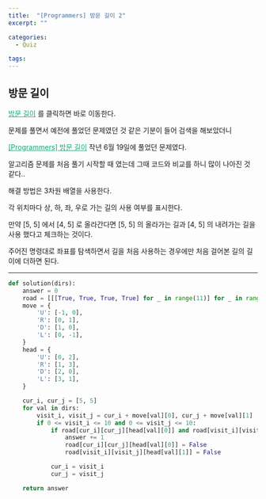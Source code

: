 ```yaml
---
title:  "[Programmers] 방문 길이 2"
excerpt: ""

categories:
  - Quiz

tags:
---
```


## 방문 길이

<a href="https://programmers.co.kr/learn/courses/30/lessons/49994" style="color:#0FA678">방문 길이</a> 를 클릭하면 바로 이동한다.

문제를 풀면서 예전에 풀었던 문제였던 것 같은 기분이 들어 검색을 해보았더니

<a href="https://nam-ki-bok.github.io/quiz/Quiz_Coordinate/" style="color:#0FA678">[Programmers] 방문 길이</a> 작년 6월 19일에 풀었던 문제였다.

알고리즘 문제를 처음 풀기 시작할 때 였는데 그때 코드와 비교를 하니 많이 나아진 것 같다..

해결 방법은 3차원 배열을 사용한다.

각 위치마다 상, 하, 좌, 우로 가는 길의 사용 여부를 표시한다.

만약 [5, 5] 에서 [4, 5] 로 올라간다면 [5, 5] 의 올라가는 길과 [4, 5] 의 내려가는 길을 사용 했다고 체크하는 것이다.

주어진 명령대로 좌표를 탐색하면서 길을 처음 사용하는 경우에만 처음 걸어본 길의 길이에 더하면 된다.

---

```python
def solution(dirs):
	answer = 0
	road = [[[True, True, True, True] for _ in range(11)] for _ in range(11)]
	move = {
		'U': [-1, 0],
		'R': [0, 1],
		'D': [1, 0],
		'L': [0, -1],
	}
	head = {
		'U': [0, 2],
		'R': [1, 3],
		'D': [2, 0],
		'L': [3, 1],
	}

	cur_i, cur_j = [5, 5]
	for val in dirs:
		visit_i, visit_j = cur_i + move[val][0], cur_j + move[val][1]
		if 0 <= visit_i <= 10 and 0 <= visit_j <= 10:
			if road[cur_i][cur_j][head[val][0]] and road[visit_i][visit_j][head[val][1]]:
				answer += 1
				road[cur_i][cur_j][head[val][0]] = False
				road[visit_i][visit_j][head[val][1]] = False

			cur_i = visit_i
			cur_j = visit_j

	return answer
```

 <br>
